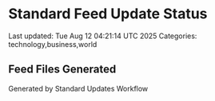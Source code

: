 # Standard Feed Update Status
Last updated: Tue Aug 12 04:21:14 UTC 2025
Categories: technology,business,world

## Feed Files Generated

Generated by Standard Updates Workflow
